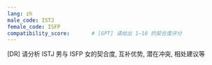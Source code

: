 ```yaml
---
lang: zh
male_code: ISTJ
female_code: ISFP
compatibility_score:       # [GPT] 请给出 1–10 的契合度评分
---
```


[DR] 请分析 ISTJ 男与 ISFP 女的契合度, 互补优势, 潜在冲突, 相处建议等

